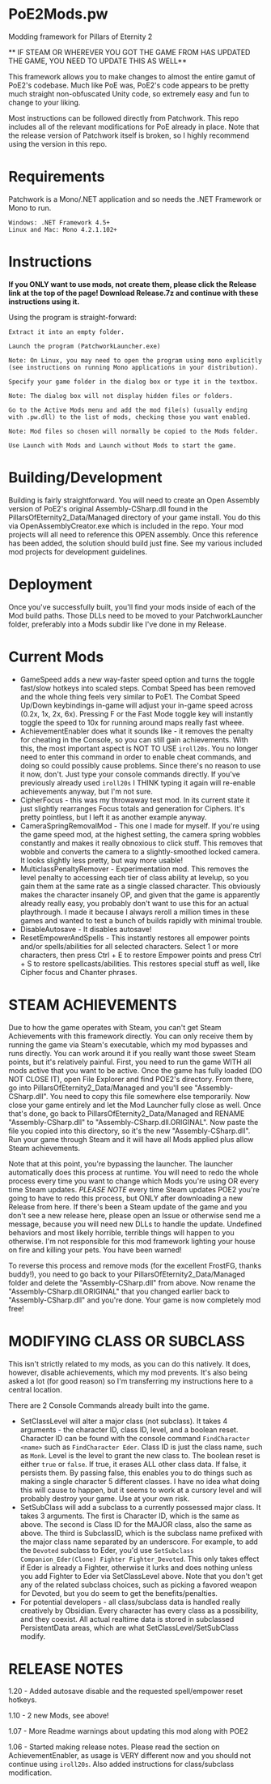 # PoE2Mods.pw
Modding framework for Pillars of Eternity 2

** IF STEAM OR WHEREVER YOU GOT THE GAME FROM HAS UPDATED THE GAME, YOU NEED TO UPDATE THIS AS WELL**

This framework allows you to make changes to almost the entire gamut of PoE2's codebase.  Much like PoE was, PoE2's code appears to be pretty much straight non-obfuscated Unity code, so extremely easy and fun to change to your liking.

Most instructions can be followed directly from Patchwork.  This repo includes all of the relevant modifications for PoE already in place. Note that the release version of Patchwork itself is broken, so I highly recommend using the version in this repo.

# Requirements

Patchwork is a Mono/.NET application and so needs the .NET Framework or Mono to run.

    Windows: .NET Framework 4.5+
    Linux and Mac: Mono 4.2.1.102+

# Instructions

**If you ONLY want to use mods, not create them, please click the Release link at the top of the page!  Download Release.7z and continue with these instructions using it.**

Using the program is straight-forward:

    Extract it into an empty folder.

    Launch the program (PatchworkLauncher.exe)

    Note: On Linux, you may need to open the program using mono explicitly (see instructions on running Mono applications in your distribution).

    Specify your game folder in the dialog box or type it in the textbox.

    Note: The dialog box will not display hidden files or folders.

    Go to the Active Mods menu and add the mod file(s) (usually ending with .pw.dll) to the list of mods, checking those you want enabled.

    Note: Mod files so chosen will normally be copied to the Mods folder.

    Use Launch with Mods and Launch without Mods to start the game.

# Building/Development

Building is fairly straightforward.  You will need to create an Open Assembly version of PoE2's original Assembly-CSharp.dll found in the PillarsOfEternity2_Data/Managed directory of your game install.  You do this via OpenAssemblyCreator.exe which is included in the repo.  Your mod projects will all need to reference this OPEN assembly.  Once this reference has been added, the solution should build just fine.  See my various included mod projects for development guidelines.

# Deployment

Once you've successfully built, you'll find your mods inside of each of the Mod build paths.  Those DLLs need to be moved to your PatchworkLauncher folder, preferably into a Mods subdir like I've done in my Release.

# Current Mods

  * GameSpeed adds a new way-faster speed option and turns the toggle fast/slow hotkeys into scaled steps.  Combat Speed has been removed and the whole thing feels very similar to PoE1.  The Combat Speed Up/Down keybindings in-game will adjust your in-game speed across (0.2x, 1x, 2x, 6x).  Pressing F or the Fast Mode toggle key will instantly toggle the speed to 10x for running around maps really fast wheee.
  * AchievementEnabler does what it sounds like - it removes the penalty for cheating in the Console, so you can still gain achievements.  With this, the most important aspect is NOT TO USE `iroll20s`.  You no longer need to enter this command in order to enable cheat commands, and doing so could possibly cause problems.  Since there's no reason to use it now, don't.  Just type your console commands directly.  If you've previously already used `iroll20s` I THINK typing it again will re-enable achievements anyway, but I'm not sure.
  * CipherFocus - this was my throwaway test mod.  In its current state it just slightly rearranges Focus totals and generation for Ciphers.  It's pretty pointless, but I left it as another example anyway.
  * CameraSpringRemovalMod - This one I made for myself.  If you're using the game speed mod, at the highest setting, the camera spring wobbles constantly and makes it really obnoxious to click stuff.  This removes that wobble and converts the camera to a slightly-smoothed locked camera.  It looks slightly less pretty, but way more usable! 
  * MulticlassPenaltyRemover - Experimentation mod.  This removes the level penalty to accessing each tier of class ability at levelup, so you gain them at the same rate as a single classed character.  This obviously makes the character insanely OP, and given that the game is apparently already really easy, you probably don't want to use this for an actual playthrough.  I made it because I always reroll a million times in these games and wanted to test a bunch of builds rapidly with minimal trouble.
  * DisableAutosave - It disables autosave!
  * ResetEmpowerAndSpells - This instantly restores all empower points and/or spells/abilities for all selected characters.  Select 1 or more characters, then press Ctrl + E to restore Empower points and press Ctrl + S to restore spellcasts/abilities.  This restores special stuff as well, like Cipher focus and Chanter phrases.

# STEAM ACHIEVEMENTS

Due to how the game operates with Steam, you can't get Steam Achievements with this framework directly.  You can only receive them by running the game via Steam's executable, which my mod bypasses and runs directly.  You can work around it if you really want those sweet Steam points, but it's relatively painful.  First, you need to run the game WITH all mods active that you want to be active.  Once the game has fully loaded (DO NOT CLOSE IT), open File Explorer and find POE2's directory.  From there, go into PillarsOfEternity2_Data/Managed and you'll see "Assembly-CSharp.dll".  You need to copy this file somewhere else temporarily.  Now close your game entirely and let the Mod Launcher fully close as well.  Once that's done, go back to PillarsOfEternity2_Data/Managed and RENAME "Assembly-CSharp.dll" to "Assembly-CSharp.dll.ORIGINAL".  Now paste the file you copied into this directory, so it's the new "Assembly-CSharp.dll".  Run your game through Steam and it will have all Mods applied plus allow Steam achievements.

Note that at this point, you're bypassing the launcher.  The launcher automatically does this process at runtime.  You will need to redo the whole process every time you want to change which Mods you're using OR every time Steam updates. *PLEASE NOTE* every time Steam updates POE2 you're going to have to redo this process, but ONLY after downloading a new Release from here.  If there's been a Steam update of the game and you don't see a new release here, please open an Issue or otherwise send me a message, because you will need new DLLs to handle the update.  Undefined behaviors and most likely horrible, terrible things will happen to you otherwise.  I'm not responsible for this mod framework lighting your house on fire and killing your pets.  You have been warned!

To reverse this process and remove mods (for the excellent FrostFG, thanks buddy!), you need to go back to your PillarsOfEternity2_Data/Managed folder and delete the "Assembly-CSharp.dll" from above.  Now rename the "Assembly-CSharp.dll.ORIGINAL" that you changed earlier back to "Assembly-CSharp.dll" and you're done.  Your game is now completely mod free!

# MODIFYING CLASS OR SUBCLASS

This isn't strictly related to my mods, as you can do this natively.  It does, however, disable achievements, which my mod prevents.  It's also being asked a lot (for good reason) so I'm transferring my instructions here to a central location.

There are 2 Console Commands already built into the game.
  * SetClassLevel will alter a major class (not subclass).  It takes 4 arguments - the character ID, class ID, level, and a boolean reset.  Character ID can be found with the console command `FindCharacter <name>` such as `FindCharacter Eder`.  Class ID is just the class name, such as `Monk`. Level is the level to grant the new class to.  The boolean reset is either `true`	or `false`. If true, it erases ALL other class data.  If false, it persists them.  By passing false, this enables you to do things such as making a single character 5 different classes.  I have no idea what doing this will cause to happen, but it seems to work at a cursory level and will probably destroy your game.  Use at your own risk.
  * SetSubClass will add a subclass to a currently possessed major class.  It takes 3 arguments.  The first is Character ID, which is the same as above.  The second is Class ID for the MAJOR class, also the same as above.  The third is SubclassID, which is the subclass name prefixed with the major class name separated by an underscore. For example, to add the `Devoted` subclass to Eder, you'd use `SetSubclass Companion_Eder(Clone) Fighter Fighter_Devoted`.  This only takes effect if Eder is already a Fighter, otherwise it lurks and does nothing unless you add Fighter to Eder via SetClassLevel above.  Note that you don't get any of the related subclass choices, such as picking a favored weapon for Devoted, but you do seem to get the benefits/penalties.
  * For potential developers - all class/subclass data is handled really creatively by Obsidian.  Every character has every class as a possibility, and they coexist.  All actual realtime data is stored in subclassed PersistentData areas, which are what SetClassLevel/SetSubClass modify.  


# RELEASE NOTES

1.20 - Added autosave disable and the requested spell/empower reset hotkeys.

1.10 - 2 new Mods, see above!

1.07 - More Readme warnings about updating this mod along with POE2 

1.06 - Started making release notes.  Please read the section on AchievementEnabler, as usage is VERY different now and you should not continue using `iroll20s`.  Also added instructions for class/subclass modification.

